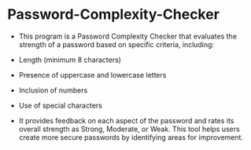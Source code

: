 # Password-Complexity-Checker
- This program is a Password Complexity Checker that evaluates the strength of a password based on specific criteria, including:

- Length (minimum 8 characters)
- Presence of uppercase and lowercase letters
- Inclusion of numbers
- Use of special characters
- It provides feedback on each aspect of the password and rates its overall strength as Strong, Moderate, or Weak. This tool helps users create more secure passwords by identifying areas for improvement.

